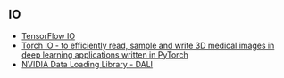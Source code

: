 ## IO
- [TensorFlow IO](https://github.com/tensorflow/io)
- [Torch IO - to efficiently read, sample and write 3D medical images in deep learning applications written in PyTorch](https://github.com/fepegar/torchio)
- [NVIDIA Data Loading Library - DALI](https://developer.nvidia.com/DALI)


